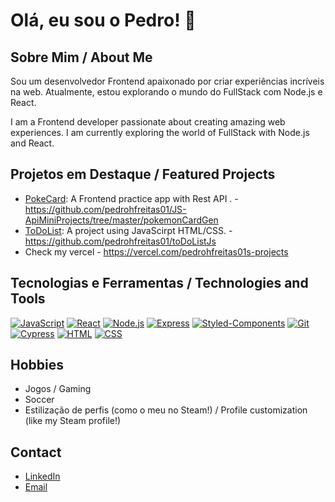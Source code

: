 # Olá, eu sou o Pedro! 👋

## Sobre Mim / About Me

Sou um desenvolvedor Frontend apaixonado por criar experiências incríveis na web. Atualmente, estou explorando o mundo do FullStack com Node.js e React.

I am a Frontend developer passionate about creating amazing web experiences. I am currently exploring the world of FullStack with Node.js and React.

## Projetos em Destaque / Featured Projects

- [PokeCard](https://pokemoncardgenerate-pedrocafe.vercel.app/): A Frontend practice app with Rest API .
      - https://github.com/pedrohfreitas01/JS-ApiMiniProjects/tree/master/pokemonCardGen
- [ToDoList](https://vercel.com/pedrohfreitas01s-projects/to-do-list-js): A  project using JavaScirpt HTML/CSS.
      - https://github.com/pedrohfreitas01/toDoListJs
- Check my vercel
      - https://vercel.com/pedrohfreitas01s-projects

## Tecnologias e Ferramentas / Technologies and Tools

[![JavaScript](https://img.shields.io/badge/-JavaScript-black?style=flat-square&logo=javascript)](https://developer.mozilla.org/en-US/docs/Web/JavaScript)
[![React](https://img.shields.io/badge/-React-black?style=flat-square&logo=react)](https://reactjs.org/)
[![Node.js](https://img.shields.io/badge/-Node.js-black?style=flat-square&logo=node.js)](https://nodejs.org/)
[![Express](https://img.shields.io/badge/-Express-black?style=flat-square&logo=express)](https://expressjs.com/)
[![Styled-Components](https://img.shields.io/badge/-Styled--Components-black?style=flat-square&logo=styled-components)](https://styled-components.com/)
[![Git](https://img.shields.io/badge/-Git-black?style=flat-square&logo=git)](https://git-scm.com/)
[![Cypress](https://img.shields.io/badge/-Cypress-black?style=flat-square&logo=cypress)](https://www.cypress.io/)
[![HTML](https://img.shields.io/badge/-HTML5-black?style=flat-square&logo=html5)](https://developer.mozilla.org/en-US/docs/Web/HTML)
[![CSS](https://img.shields.io/badge/-CSS3-black?style=flat-square&logo=css3)](https://developer.mozilla.org/en-US/docs/Web/CSS)


## Hobbies 

- Jogos / Gaming
- Soccer
- Estilização de perfis (como o meu no Steam!) / Profile customization (like my Steam profile!)

## Contact 

- [LinkedIn](https://www.linkedin.com/in/pedrocafe/)
- [Email](pedrofreitasph49@gmail.com )


